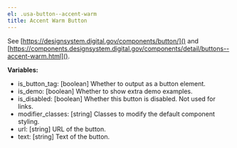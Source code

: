 ```yaml
---
el: .usa-button--accent-warm
title: Accent Warm Button
---
```

See [https://designsystem.digital.gov/components/button/]() and
[https://components.designsystem.digital.gov/components/detail/buttons--accent-warm.html]().

__Variables:__
* is_button_tag: [boolean] Whether to output as a button element.
* is_demo: [boolean] Whether to show extra demo examples.
* is_disabled: [boolean] Whether this button is disabled. Not used for links.
* modifier_classes: [string] Classes to modify the default component styling.
* url: [string] URL of the button.
* text: [string] Text of the button.
